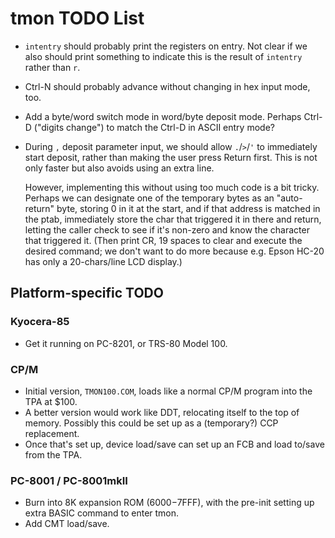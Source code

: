 tmon TODO List
==============

- `intentry` should probably print the registers on entry. Not clear if we
  also should print something to indicate this is the result of `intentry`
  rather than `r`.

- Ctrl-N should probably advance without changing in hex input mode, too.

- Add a byte/word switch mode in word/byte deposit mode. Perhaps Ctrl-D
  ("digits change") to match the Ctrl-D in ASCII entry mode?

- During `,` deposit parameter input, we should allow `.`/`>`/`'` to
  immediately start deposit, rather than making the user press Return
  first. This is not only faster but also avoids using an extra line.

  However, implementing this without using too much code is a bit tricky.
  Perhaps we can designate one of the temporary bytes as an "auto-return"
  byte, storing 0 in it at the start, and if that address is matched in the
  ptab, immediately store the char that triggered it in there and return,
  letting the caller check to see if it's non-zero and know the character
  that triggered it. (Then print CR, 19 spaces to clear and execute the
  desired command; we don't want to do more because e.g. Epson HC-20 has
  only a 20-chars/line LCD display.)


Platform-specific TODO
----------------------

### Kyocera-85

- Get it running on PC-8201, or TRS-80 Model 100.

### CP/M

- Initial version, `TMON100.COM`, loads like a normal CP/M program into the
  TPA at $100.
- A better version would work like DDT, relocating itself to the top of
  memory. Possibly this could be set up as a (temporary?) CCP replacement.
- Once that's set up, device load/save can set up an FCB and load to/save
  from the TPA.

### PC-8001 / PC-8001mkII

- Burn into 8K expansion ROM ($6000-$7FFF), with the pre-init setting up
  extra BASIC command to enter tmon.
- Add CMT load/save.
